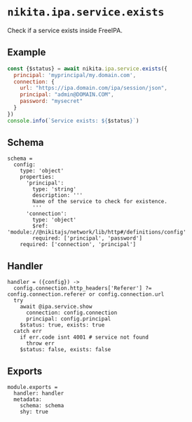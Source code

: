 
# `nikita.ipa.service.exists`

Check if a service exists inside FreeIPA.

## Example

```js
const {$status} = await nikita.ipa.service.exists({
  principal: 'myprincipal/my.domain.com',
  connection: {
    url: "https://ipa.domain.com/ipa/session/json",
    principal: "admin@DOMAIN.COM",
    password: "mysecret"
  }
})
console.info(`Service exists: ${$status}`)
```

## Schema

    schema =
      config:
        type: 'object'
        properties:
          'principal':
            type: 'string'
            description: '''
            Name of the service to check for existence.
            '''
          'connection':
            type: 'object'
            $ref: 'module://@nikitajs/network/lib/http#/definitions/config'
            required: ['principal', 'password']
        required: ['connection', 'principal']


## Handler

    handler = ({config}) ->
      config.connection.http_headers['Referer'] ?= config.connection.referer or config.connection.url
      try
        await @ipa.service.show
          connection: config.connection
          principal: config.principal
        $status: true, exists: true
      catch err
        if err.code isnt 4001 # service not found
          throw err
        $status: false, exists: false
      

## Exports

    module.exports =
      handler: handler
      metadata:
        schema: schema
        shy: true
